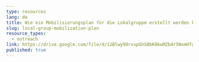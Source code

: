 ```yaml
---
type: resources
lang: de
title: Wie ein Mobilisierungsplan für die Lokalgruppe erstellt werden kann
slug: local-group-mobilization-plan
resource_types:
  - outreach
link: https://drive.google.com/file/d/12Blwy98rvupGhSBbK0kwMZb4r5NxmHTg/view
published: true
---
```

